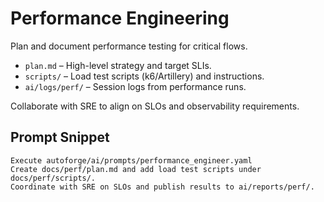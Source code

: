# Performance Engineering

Plan and document performance testing for critical flows.

- `plan.md` – High-level strategy and target SLIs.
- `scripts/` – Load test scripts (k6/Artillery) and instructions.
- `ai/logs/perf/` – Session logs from performance runs.

Collaborate with SRE to align on SLOs and observability requirements.

## Prompt Snippet

```
Execute autoforge/ai/prompts/performance_engineer.yaml
Create docs/perf/plan.md and add load test scripts under docs/perf/scripts/.
Coordinate with SRE on SLOs and publish results to ai/reports/perf/.
```
